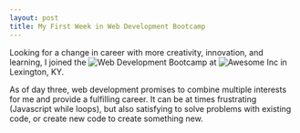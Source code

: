 ```yaml
---
layout: post
title: My First Week in Web Development Bootcamp
---
```


Looking for a change in career with more creativity, innovation, and learning, I  joined the ![Web Development Bootcamp](https://en.wikipedia.org/wiki/Coding_Bootcamp "Web Development Bootcamp") at ![Awesome Inc](https://www.awesomeinc.org/ "Awesome Inc") in Lexington, KY.

As of day three, web development promises to combine multiple interests for me and provide a fulfilling career.  It can be at times frustrating (Javascript while loops), but also satisfying to solve problems with existing code, or create new code to create something new.